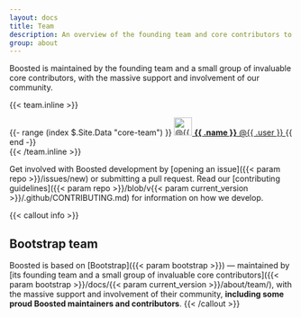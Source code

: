 ```yaml
---
layout: docs
title: Team
description: An overview of the founding team and core contributors to Boosted.
group: about
---
```


Boosted is maintained by the founding team and a small group of invaluable core contributors, with the massive support and involvement of our community.

{{< team.inline >}}
<div class="list-group mb-3">
  {{- range (index $.Site.Data "core-team") }}
    <a class="list-group-item list-group-item-action d-flex align-items-center" href="https://github.com/{{ .user }}">
      <img src="https://github.com/{{ .user }}.png" alt="@{{ .user }}" width="32" height="32" class="rounded me-2" loading="lazy">
      <span>
        <strong>{{ .name }}</strong> @{{ .user }}
      </span>
    </a>
  {{ end -}}
</div>
{{< /team.inline >}}

Get involved with Boosted development by [opening an issue]({{< param repo >}}/issues/new) or submitting a pull request. Read our [contributing guidelines]({{< param repo >}}/blob/v{{< param current_version >}}/.github/CONTRIBUTING.md) for information on how we develop.

{{< callout info >}}
## Bootstrap team

Boosted is based on [Bootstrap]({{< param bootstrap >}}) —&nbsp;maintained by [its founding team and a small group of invaluable core contributors]({{< param bootstrap >}}/docs/{{< param current_version >}}/about/team/), with the massive support and involvement of their community, **including some proud Boosted maintainers and contributors**.
{{< /callout >}}
